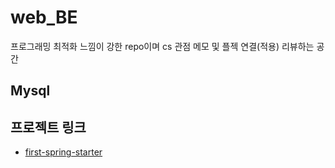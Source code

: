 # web_BE
프로그래밍 최적화 느낌이 강한 repo이며 cs 관점 메모 및 플젝 연결(적용) 리뷰하는 공간

## Mysql





## 프로젝트 링크
- [first-spring-starter](https://github.com/davJ-star/first-spring-starter)
